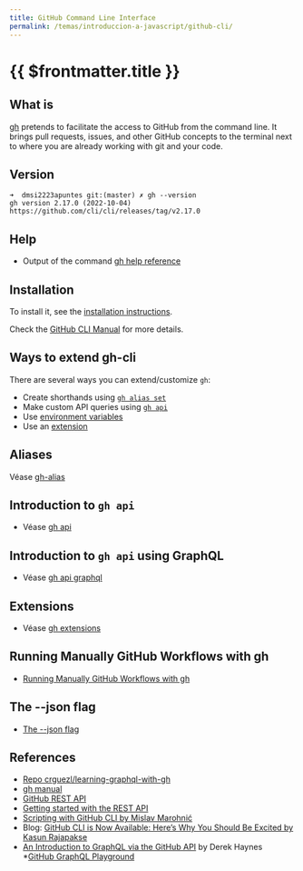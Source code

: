 ```yaml
---
title: GitHub Command Line Interface
permalink: /temas/introduccion-a-javascript/github-cli/
---
```


# {{ $frontmatter.title }}

## What is 

[gh](https://cli.github.com/manual/) pretends to facilitate the access to GitHub from the command line. It brings pull requests, issues, and other GitHub concepts to the terminal next to where you are already working with git and your code.

## Version 

```
➜  dmsi2223apuntes git:(master) ✗ gh --version
gh version 2.17.0 (2022-10-04)
https://github.com/cli/cli/releases/tag/v2.17.0
```

## Help 

* Output of the command [gh help reference](/temas/introduccion-a-javascript/github-cli/help)


## Installation

To install it, see  the [installation instructions](https://github.com/cli/cli#installation).

Check the [GitHub CLI Manual](https://cli.github.com/manual/) for more details.


## Ways to extend gh-cli

There are several ways you can extend/customize `gh`:

*   Create shorthands using [`gh alias set`](https://cli.github.com//manual/gh_alias_set)
*   Make custom API queries using [`gh api`](https://cli.github.com//manual/gh_api)
*   Use [environment variables](https://cli.github.com//manual/gh_help_environment)
*   Use an [extension](#extensions)

## Aliases

Véase [gh-alias](gh-alias)

## Introduction to `gh api` 

* Véase [gh api](gh-api)

## Introduction to `gh api` using GraphQL

* Véase [gh api graphql](gh-api-graphql)
  
## Extensions

* Véase [gh extensions](gh-extension)

## Running Manually GitHub Workflows with gh

* [Running Manually GitHub Workflows with gh](gh-workflows)

## The --json flag

* [The --json flag](gh-json-option)
  
## References

* [Repo crguezl/learning-graphql-with-gh](https://github.com/crguezl/learning-graphql-with-gh)
* [gh manual](https://cli.github.com/manual/)
* [GitHub REST API](https://docs.github.com/en/rest)
* [Getting started with the REST API](https://docs.github.com/en/rest/guides/getting-started-with-the-rest-api)
* [Scripting with GitHub CLI by Mislav Marohnić](https://github.blog/2021-03-11-scripting-with-github-cli/)
* Blog: [GitHub CLI is Now Available: Here’s Why You Should Be Excited by 
Kasun Rajapakse](https://blog.bitsrc.io/github-cli-is-now-available-heres-why-you-should-be-excited-91d8bdd81a51)
* [An Introduction to GraphQL via the GitHub API](https://www.cloudbees.com/blog/an-introduction-to-graphql-via-the-github-api)  by Derek Haynes
*[GitHub GraphQL Playground](https://docs.github.com/en/graphql/overview/explorer)
